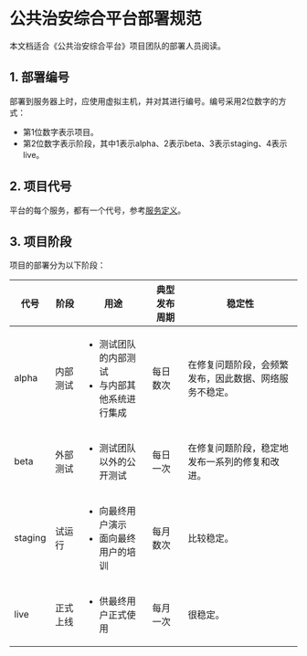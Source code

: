 # 公共治安综合平台部署规范

本文档适合《公共治安综合平台》项目团队的部署人员阅读。



## 1. 部署编号

部署到服务器上时，应使用虚拟主机，并对其进行编号。编号采用2位数字的方式：
- 第1位数字表示项目。
- 第2位数字表示阶段，其中1表示alpha、2表示beta、3表示staging、4表示live。



## 2. 项目代号

平台的每个服务，都有一个代号，参考[服务定义](service-definition.md)。



## 3. 项目阶段

项目的部署分为以下阶段：

<table>
  <thead>
    <tr>
      <th>代号</th>
      <th>阶段</th>
      <th>用途</th>
      <th>典型发布周期</th>
      <th>稳定性</th>
    </tr>
  </thead>
  <tbody>
    <tr>
      <td>alpha</td>
      <td>内部测试</td>
      <td>
        <ul>
          <li>测试团队的内部测试</li>
          <li>与内部其他系统进行集成</li>
        </ul>
      </td>
      <td>每日数次</td>
      <td>在修复问题阶段，会频繁发布，因此数据、网络服务不稳定。</td>
    </tr>
    <tr>
      <td>beta</td>
      <td>外部测试</td>
      <td>
        <ul>
          <li>测试团队以外的公开测试</li>
        </ul>
      </td>
      <td>每日一次</td>
      <td>在修复问题阶段，稳定地发布一系列的修复和改进。</td>
    </tr>
    <tr>
      <td>staging</td>
      <td>试运行</td>
      <td>
        <ul>
          <li>向最终用户演示</li>
          <li>面向最终用户的培训</li>
        </ul>
      </td>
      <td>每月数次</td>
      <td>比较稳定。</td>
    </tr>
    <tr>
      <td>live</td>
      <td>正式上线</td>
      <td>
        <ul>
          <li>供最终用户正式使用</li>
        </ul>
      </td>
      <td>每月一次</td>
      <td>很稳定。</td>
    </tr>
  </tbody>
</table>
